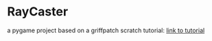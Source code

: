 # RayCaster

a pygame project based on a griffpatch scratch tutorial:
[link to tutorial](https://www.youtube.com/watch?v=M1c5TcdITVs)

